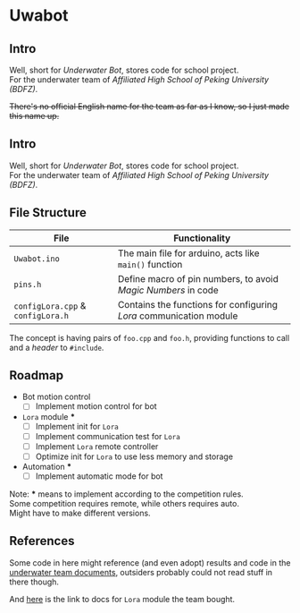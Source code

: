 # Uwabot

## Intro

Well, short for _Underwater Bot_, stores code for school project.  
For the underwater team of _Affiliated High School of Peking University (BDFZ)_.

<del>There's no official English name for the team as far as I know, so I just made this name up.</del>

## Intro

Well, short for _Underwater Bot_, stores code for school project.  
For the underwater team of _Affiliated High School of Peking University (BDFZ)_.

## File Structure

| File                              | Functionality                                                      |
| --------------------------------- | ------------------------------------------------------------------ |
| `Uwabot.ino`                      | The main file for arduino, acts like `main()` function             |
| `pins.h`                          | Define macro of pin numbers, to avoid _Magic Numbers_ in code      |
| `configLora.cpp` & `configLora.h` | Contains the functions for configuring _Lora_ communication module |

The concept is having pairs of `foo.cpp` and `foo.h`, providing functions to call and a _header_ to `#include`.

## Roadmap

- Bot motion control
  - [ ] Implement motion control for bot
- `Lora` module **\***
  - [ ] Implement init for `Lora`
  - [ ] Implement communication test for `Lora`
  - [ ] Implement `Lora` remote controller
  - [ ] Optimize init for `Lora` to use less memory and storage
- Automation **\***
  - [ ] Implement automatic mode for bot

Note: **\*** means to implement according to the competition rules.  
Some competition requires remote, while others requires auto.  
Might have to make different versions.

## References

Some code in here might reference (and even adopt) results and code in the [underwater team documents](https://pkuschool.yuque.com/vkrd4i/iybowe), outsiders probably could not read stuff in there though.

And [here](http://www.ashining.com.cn/data/a39c_t400a22d1a.zip) is the link to docs for `Lora` module the team bought.
